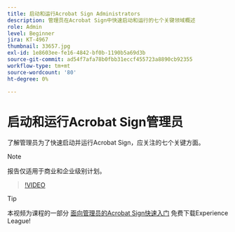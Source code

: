 ```yaml
---
title: 启动和运行Acrobat Sign Administrators
description: 管理员在Acrobat Sign中快速启动和运行的七个关键领域概述
role: Admin
level: Beginner
jira: KT-4967
thumbnail: 33657.jpg
exl-id: 1e8603ee-fe16-4842-bf0b-1190b5a69d3b
source-git-commit: ad54f7afa78b0fbb31eccf455723a8890cb92355
workflow-type: tm+mt
source-wordcount: '80'
ht-degree: 0%

---
```


# 启动和运行Acrobat Sign管理员

了解管理员为了快速启动并运行Acrobat Sign，应关注的七个关键方面。

>[!NOTE]
>
>报告仅适用于商业和企业级别计划。

>[!VIDEO](https://video.tv.adobe.com/v/33657?quality=12&learn=on&hidetitle=true)

>[!TIP]
>
>本视频为课程的一部分 [面向管理员的Acrobat Sign快速入门](https://experienceleague.adobe.com/?recommended=Sign-A-1-2020.2) 免费下载Experience League!
